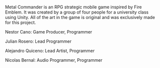 Metal Commander is an RPG strategic mobile game inspired by Fire Emblem. It was created by a group of four people for a university class using Unity. All of the art in the game is original and was exclusively made for this project.

Nestor Cano: Game Producer, Programmer

Julian Rosero: Lead Programmer

Alejandro Quiceno: Lead Artist, Programmer

Nicolas Bernal: Audio Programmer, Programmer
